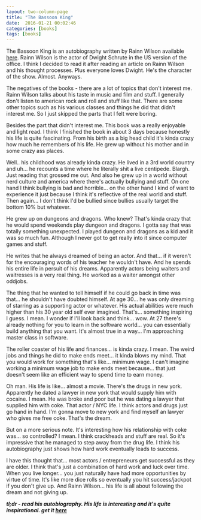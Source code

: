 ```yaml
---
layout: two-column-page 
title: "The Bassoon King"
date:  2016-01-21 00:02:46
categories: [books]
tags: [books]
---
```

The Bassoon King is an autobiography written by Rainn Wilson available [here](http://amzn.to/1PjnjBf). Rainn Wilson is the actor of Dwight Schrute in the US version of the office. I think I decided to read it after reading an article on Rainn Wilson and his thought processes. Plus everyone loves Dwight. He's the character of the show. Almost. Anyways.

The negatives of the books - there are a lot of topics that don't interest me. Rainn Wilson talks about his taste in music and film and stuff. I generally don't listen to american rock and roll and stuff like that. There are some other topics such as his various classes and things he did that didn't interest me. So I just skipped the parts that I felt were boring.

Besides the part that didn't interest me. This book was a really enjoyable and light read. I think I finished the book in about 3 days because honestly his life is quite fascinating. From his birth as a big head child it's kinda crazy how much he remembers of his life. He grew up without his mother and in some crazy ass places.

Well.. his childhood was already kinda crazy. He lived in a 3rd world country and uh... he recounts a time where he literally shit a live centipede. Blargh. Just reading that grossed me out. And also he grew up in a world without nerd culture and america where there's actually bullying and stuff. On one hand I think bullying is bad and horrible... on the other hand I kind of want to experience it just because I think it's reflective of the real world and stuff. Then again... I don't think I'd be bullied since bullies usually target the bottom 10% but whatever.

He grew up on dungeons and dragons. Who knew? That's kinda crazy that he would spend weekends play dungeon and dragons. I gotta say that was totally something unexpected. I played dungeon and dragons as a kid and it was so much fun. Although I never got to get really into it since computer games and stuff. 

He writes that he always dreamed of being an actor. And that... if it weren't for the encouraging words of his teacher he wouldn't have. And he spends his entire life in persuit of his dreams. Apparently actors being waiters and waitresses is a very real thing. He worked as a waiter amongst other oddjobs. 

The thing that he wanted to tell himself if he could go back in time was that... he shouldn't have doubted himself. At age 30... he was only dreaming of starring as a supporting actor or whatever. His actual abilities were much higher than his 30 year old self ever imagined. That's... something inspiring I guess. I mean. I wonder if I'll look back and think... wow. At 27 there's already nothing for you to learn in the software world... you can essentially build anything that you want. It's almost true in a way... I'm approaching master class in software.

The roller coaster of his life and finances... is kinda crazy. I mean. The weird jobs and things he did to make ends meet... it kinda blows my mind. That you would work for something that's like... minimum wage. I can't imagine working a minimum wage job to make ends meet because... that just doesn't seem like an efficient way to spend time to earn money. 

Oh man. His life is like... almost a movie. There's the drugs in new york. Apparently he dated a lawyer in new york that would supply him with cocaine. I mean. He was broke and poor but he was dating a lawyer that supplied him with coke. That actor / NYC life. I think actors and drugs just go hand in hand. I'm gonna move to new york and find myself an lawyer who gives me free coke. That's the dream.

But on a more serious note. It's interesting how his relationship with coke was... so controlled? I mean. I think crackheads and stuff are real. So it's impressive that he managed to step away from the drug life. I think his autobiography just shows how hard work eventually leads to success.

I have this thought that... most actors / entrepreneurs get successful as they are older. I think that's just a combination of hard work and luck over time. When you live longer... you just naturally have had more opportunities by virtue of time. It's like more dice rolls so eventually you hit success/jackpot if you don't give up. And Rainn Wilson... his life is all about following the dream and not giving up.

***tl;dr - read his autobiography. His life is interesting and it's quite inspirational. get it [here](http://amzn.to/1PjnjBf)***

